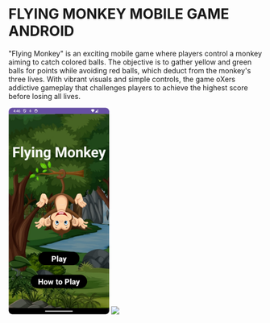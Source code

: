 # FLYING MONKEY MOBILE GAME ANDROID
"Flying Monkey" is an exciting mobile game where players control a monkey aiming to catch colored balls. The objective is to gather yellow and green balls for points while avoiding red balls, which deduct from the monkey's three lives. With vibrant visuals and simple controls, the game oXers addictive gameplay that challenges players to achieve the highest score before losing all lives.


<img src="https://github.com/Tharusha200219/FLYING_MONKEY_MOBILE_GAME_ANDROID/blob/main/image.png?raw=true" style="width: 200px">
<img src="[https://github.com/Tharusha200219/FLYING_MONKEY_MOBILE_GAME_ANDROID/blob/main/image.png?raw=true](https://github.com/Tharusha200219/FLYING_MONKEY_MOBILE_GAME_ANDROID/blob/main/image%20copy.png?raw=true)" style="width: 200px">

